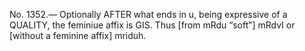 No. 1352.— Optionally AFTER what ends in u, being expressive of a QUALITY, the feminiue affix is GIS. Thus \[from mRdu “soft”\] mRdvI or \[without a feminine affix\] mriduh.